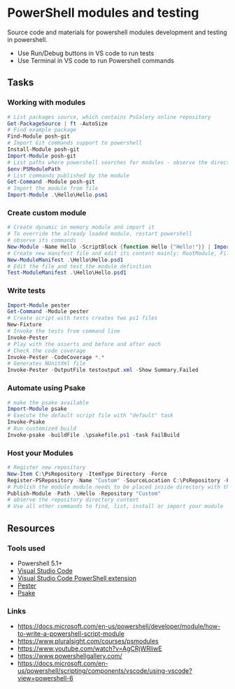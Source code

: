 # PowerShell modules and testing

Source code and materials for powershell modules development and testing in powershell.

* Use Run/Debug buttons in VS code to run tests
* Use Terminal in VS code to run Powershell commands

## Tasks

### Working with modules

```powershell
# List packages source, which contains PsGalery online repository
Get-PackageSource | ft -AutoSize
# Find example package
Find-Module posh-git
# Import Git commands support to powershell
Install-Module posh-git
Import-Module posh-git
# List paths where powershell searches for modules - observe the directory structure
$env:PSModulePath
# List commands published by the module
Get-Command -Module posh-git
# Import the module from file
Import-Module .\Hello\Hello.psm1
```

### Create custom module

```powershell
# Create dynamic in memory module and import it
# To override the already loaded module, restart powershell
# observe its commands
New-Module -Name Hello -ScriptBlock {function Hello {"Hello!"}} | Import-module
# Create new manifest file and edit its content mainly: RootModule, FileList, FunctionsToExport
New-ModuleManifest .\Hello\Hello.psd1
# Edit the file and test the module definition
Test-ModuleManifest .\Hello\Hello.psd1
```

### Write tests

```powershell
Import-Module pester
Get-Command -Module pester
# Create script with tests creates two ps1 files
New-Fixture
# Invoke the tests from command line
Invoke-Pester
# Play with the asserts and before and after each
# Check the code coverage
Invoke-Pester -CodeCoverage *.*
# Generates NUnitXml file
Invoke-Pester -OutputFile testoutput.xml -Show Summary,Failed
```

### Automate using Psake

```powershell
# make the psake available
Import-Module psake
# Execute the default script file with "default" task
Invoke-Psake
# Run customized build
Invoke-psake -buildFile .\psakefile.ps1 -task FailBuild
```

### Host your Modules

```powershell
# Register new repository
New-Item C:\PsRepository -ItemType Directory -Force
Register-PSRepository -Name "Custom" -SourceLocation C:\PsRepository -PublishLocation C:\PsRepository -InstallationPolicy Trusted
# Publish the module module needs to be placed inside directory with the same name as the module script
Publish-Module -Path .\Hello -Repository "Custom"
# observe the repository directory content
# Use all other commands to find, list, install or import your module
```

## Resources

### Tools used

* Powershell 5.1+
* [Visual Studio Code](https://code.visualstudio.com/)
* [Visual Studio Code PowerShell extension](https://marketplace.visualstudio.com/items?itemName=ms-vscode.PowerShell)
* [Pester](https://github.com/pester/Pester)
* [Psake](https://github.com/psake/psake)

### Links

* https://docs.microsoft.com/en-us/powershell/developer/module/how-to-write-a-powershell-script-module
* https://www.pluralsight.com/courses/psmodules
* https://www.youtube.com/watch?v=AgCRjWRliwE
* https://www.powershellgallery.com/
* https://docs.microsoft.com/en-us/powershell/scripting/components/vscode/using-vscode?view=powershell-6